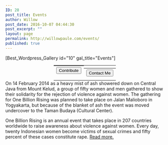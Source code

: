 ```yaml
---
ID: 28
post_title: Events
author: Willow
post_date: 2016-10-07 04:44:30
post_excerpt: ""
layout: page
permalink: http://willowpaule.com/events/
published: true
---
```

[Best_Wordpress_Gallery id="10" gal_title="Events"]
<table style="width: 40%; margin: 0 auto; margin-top: 0px;">
<tbody>
<tr>
<th style="display: inline-block;"><form action="https://www.paypal.com/cgi-bin/webscr" method="post" target="_blank"><input name="cmd" type="hidden" value="_s-xclick" /><input name="hosted_button_id" type="hidden" value="E3ATMCWXJ4WUU" /><input style="display: none; margin: 0 auto;" alt="PayPal - The safer, easier way to pay online!" name="submit" type="image" /><button class="btn-lg">Contribute</button></form></th>
<th style="display: inline-block;"><a href="http://willowpaule.com/contact/"><button class="btn-lg">Contact Me</button></a></th>
</tr>
</tbody>
</table>
On 14 February 2014 as a heavy mist of ash showered down on Central Java from Mount Kelud, a group of fifty women and men gathered to show their solidarity for the rejection of violence against women. The gathering for One Billion Rising was planned to take place on Jalan Malioboro in Yogyakarta, but because of the blanket of ash the event was moved undercover to the Taman Budaya (Cultural Center).

One Billion Rising is an annual event that takes place in 207 countries worldwide to raise awareness about violence against women. Every day, twenty Indonesian women become victims of sexual crimes and fifty percent of these cases constitute rape. <a href="http://www.insideindonesia.org/dancing-against-violence" target="_blank">Read more.</a>